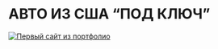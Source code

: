 # АВТО ИЗ США “ПОД КЛЮЧ”

[![Первый сайт из портфолио](https://serdzhius.github.io/start_auto/)](https://serdzhius.github.io/start_auto/img/start_auto.jpg)
